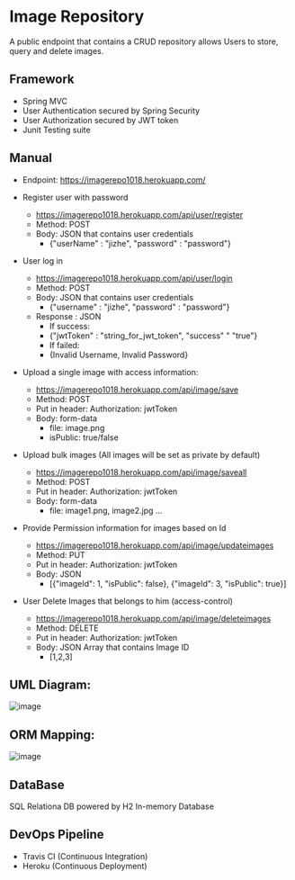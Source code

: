 # Image Repository 
A public endpoint that contains a CRUD repository allows Users to store, query and delete images. 

## Framework

* Spring MVC
* User Authentication secured by Spring Security 
* User Authorization secured by JWT token
* Junit Testing suite

## Manual 
* Endpoint: https://imagerepo1018.herokuapp.com/

* Register user with password 
  - https://imagerepo1018.herokuapp.com/api/user/register
  - Method: POST
  - Body: JSON that contains user credentials
    - {"userName" : "jizhe", 
       "password" : "password"}

* User log in 
  - https://imagerepo1018.herokuapp.com/api/user/login
  - Method: POST
  - Body: JSON that contains user credentials
    - {"username" : "jizhe", 
       "password" : "password"}
  - Response : JSON
    - If success:  
    - {"jwtToken" : "string_for_jwt_token", 
       "success" " "true"}
    - If failed: 
    - {Invalid Username, 
       Invalid Password}

* Upload a single image with access information: 
  - https://imagerepo1018.herokuapp.com/api/image/save 
  - Method: POST
  - Put in header: Authorization: jwtToken
  - Body: form-data 
    - file: image.png 
    - isPublic: true/false
   
* Upload bulk images (All images will be set as private by default)
  - https://imagerepo1018.herokuapp.com/api/image/saveall
  - Method: POST
  - Put in header: Authorization: jwtToken
  - Body: form-data
    - file: image1.png, image2.jpg ... 
    
* Provide Permission information for images based on Id 
  - https://imagerepo1018.herokuapp.com/api/image/updateimages
  - Method: PUT
  - Put in header: Authorization: jwtToken
  - Body: JSON 
    - [{"imageId": 1, 
        "isPublic": false}, 
        {"imageId": 3, 
        "isPublic": true}]

* User Delete Images that belongs to him (access-control)
  - https://imagerepo1018.herokuapp.com/api/image/deleteimages
  - Method: DELETE 
  - Put in header: Authorization: jwtToken
  - Body: JSON Array that contains Image ID
    - [1,2,3]

## UML Diagram: 
![image](https://user-images.githubusercontent.com/19366514/116284147-be81b980-a75a-11eb-9b02-6b3e5bd916b2.png)


## ORM Mapping: 
![image](https://user-images.githubusercontent.com/19366514/116284083-ad38ad00-a75a-11eb-9a98-463bd967b431.png)

## DataBase
SQL Relationa DB powered by H2 In-memory Database

## DevOps Pipeline
* Travis CI (Continuous Integration)
* Heroku (Continuous Deployment)


